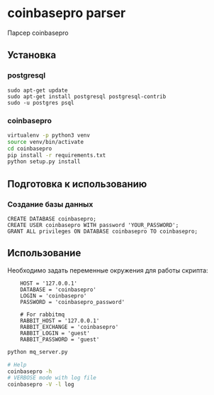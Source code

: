 # coinbasepro parser

Парсер coinbasepro

## Установка

### postgresql

```
sudo apt-get update
sudo apt-get install postgresql postgresql-contrib
sudo -u postgres psql
```

### coinbasepro

```sh
virtualenv -p python3 venv
source venv/bin/activate
cd coinbasepro
pip install -r requirements.txt
python setup.py install
```

## Подготовка к использованию

### Создание базы данных

```
CREATE DATABASE coinbasepro;
CREATE USER coinbasepro WITH password 'YOUR_PASSWORD';
GRANT ALL privileges ON DATABASE coinbasepro TO coinbasepro;
```

        
## Использование

Необходимо задать переменные окружения для работы скрипта:

		HOST = '127.0.0.1'
		DATABASE = 'coinbasepro'
		LOGIN = 'coinbasepro'
		PASSWORD = 'coinbasepro_password'

		# For rabbitmq
		RABBIT_HOST = '127.0.0.1'
		RABBIT_EXCHANGE = 'coinbasepro'
		RABBIT_LOGIN = 'guest'
		RABBIT_PASSWORD = 'guest'

```sh
python mq_server.py
```

```sh
# Help
coinbasepro -h
# VERBOSE mode with log file
coinbasepro -V -l log
```